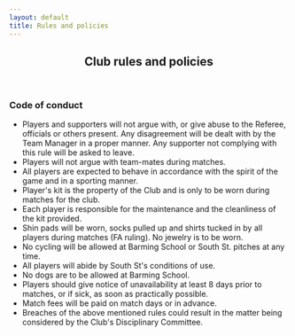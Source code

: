 ```yaml
---
layout: default
title: Rules and policies
---
```


<article id="main">
    <header class="special container">
        <span class="icon fa-futbol-o"></span>
        <h2>Club rules and policies</h2>
    </header>
    <section class="wrapper style4 container">
<h3>Code of conduct</h3>
<ul>
<li>Players and supporters will not argue with, or give abuse to the Referee, officials or others present. Any disagreement will be dealt with by the Team Manager in a proper manner. Any supporter not complying with this rule will be asked to leave.</li>
<li>Players will not argue with team-mates during matches.</li>
<li>All players are expected to behave in accordance with the spirit of the game and in a sporting manner.</li>
<li>Player's kit is the property of the Club and is only to be worn during matches for the club.</li>
<li>Each player is responsible for the maintenance and the cleanliness of the kit provided.</li>
<li>Shin pads will be worn, socks pulled up and shirts tucked in by all players during matches (FA ruling). No jewelry is to be worn.</li>
<li>No cycling will be allowed at Barming School or South St. pitches at any time.</li>
<li>All players will abide by South St's conditions of use.</li>
<li>No dogs are to be allowed at Barming School.</li>
<li>Players should give notice of unavailability at least 8 days prior to matches, or if sick, as soon as practically possible.</li>
<li>Match fees will be paid on match days or in advance.</li>
<li>Breaches of the above mentioned rules could result in the matter being considered by the Club's Disciplinary Committee.</li> 
</ul>
    </section>
</article>




